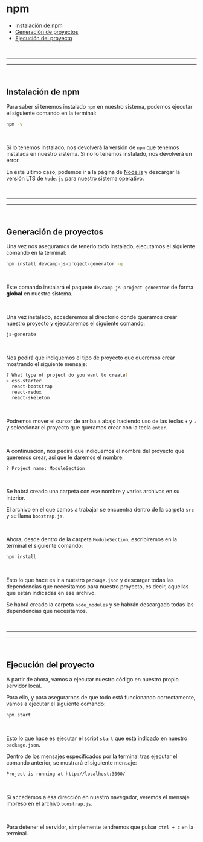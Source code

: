 # npm

<div id="indice"></div>

* [Instalación de npm](#instalación-de-npm)
* [Generación de proyectos](#generación-de-proyectos)
* [Ejecución del proyecto](#ejecución-del-proyecto)


<br><hr>
<hr><br>


## Instalación de npm

Para saber si tenemos instalado `npm` en nuestro sistema, podemos ejecutar el siguiente comando en la terminal:

```bash
npm -v
```

<br>

Si lo tenemos instalado, nos devolverá la versión de `npm` que tenemos instalada en nuestro sistema. Si no lo tenemos instalado, nos devolverá un error.

En este último caso, podemos ir a la página de [Node.js](https://nodejs.org/es/) y descargar la versión LTS de `Node.js` para nuestro sistema operativo.


<br><hr>
<hr><br>


## Generación de proyectos

Una vez nos aseguramos de tenerlo todo instalado, ejecutamos el siguiente comando en la terminal:

```bash
npm install devcamp-js-project-generator -g
```

<br>

Este comando instalará el paquete `devcamp-js-project-generator` de forma **global** en nuestro sistema.

<br>

Una vez instalado, accederemos al directorio donde queramos crear nuestro proyecto y ejecutaremos el siguiente comando:

```bash
js-generate
```

<br>

Nos pedirá que indiquemos el tipo de proyecto que queremos crear mostrando el siguiente mensaje:

```bash
? What type of project do you want to create?
> es6-starter
  react-bootstrap
  react-redux
  react-skeleton
```

<br>

Podremos mover el cursor de arriba a abajo haciendo uso de las teclas `↑` y `↓` y seleccionar el proyecto que queramos crear con la tecla `enter`.

<br>

A continuación, nos pedirá que indiquemos el nombre del proyecto que queremos crear, así que le daremos el nombre:

```bash
? Project name: ModuleSection
```

<br>

Se habrá creado una carpeta con ese nombre y varios archivos en su interior.

El archivo en el que camos a trabajar se encuentra dentro de la carpeta `src` y se llama `boostrap.js`.

<br>

Ahora, desde dentro de la carpeta `ModuleSection`, escribiremos en la terminal el siguiente comando:

```bash
npm install
```

<br>

Esto lo que hace es ir a nuestro `package.json` y descargar todas las dependencias que necesitamos para nuestro proyecto, es decir, aquellas que están indicadas en ese archivo.

Se habrá creado la carpeta `node_modules` y se habrán descargado todas las dependencias que necesitamos.


<br><hr>
<hr><br>


## Ejecución del proyecto

A partir de ahora, vamos a ejecutar nuestro código en nuestro propio servidor local.

Para ello, y para asegurarnos de que todo está funcionando correctamente, vamos a ejecutar el siguiente comando:

```bash
npm start
```

<br>

Esto lo que hace es ejecutar el script `start` que está indicado en nuestro `package.json`.

Dentro de los mensajes especificados por la terminal tras ejecutar el comando anterior, se mostrará el siguiente mensaje:

```bash
Project is running at http://localhost:3000/
```

<br>

Si accedemos a esa dirección en nuestro navegador, veremos el mensaje impreso en el archivo `boostrap.js`.

<br>

Para detener el servidor, simplemente tendremos que pulsar `ctrl + c` en la terminal.